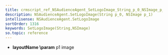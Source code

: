 ```yaml
---
title: crmscript_ref_NSAudienceAgent_SetLogoImage_String_p_0_NSImage_p_1
description: NSAudienceAgent.SetLogoImage(String p_0, NSImage p_1)
intellisense: NSAudienceAgent.SetLogoImage
sortOrder: 1316
keywords: SetLogoImage(String,NSImage)
so.topic: reference
---
```





* **layoutName
\param** p1 image


